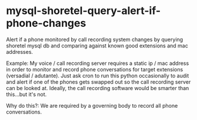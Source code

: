 # mysql-shoretel-query-alert-if-phone-changes
Alert if a phone monitored by call recording system changes by querying shoretel mysql db and comparing against known good extensions and mac addresses.

Example: My voice / call recording server requires a static ip / mac address in order to monitor and record phone conversations for target extensions (versadial / adutante). Just ask cron to run this python occasionally to audit and alert if one of the phones gets swapped out so the call recording server can be looked at. Ideally, the call recording software would be smarter than this...but it's not.

Why do this?: We are required by a governing body to record all phone conversations.
